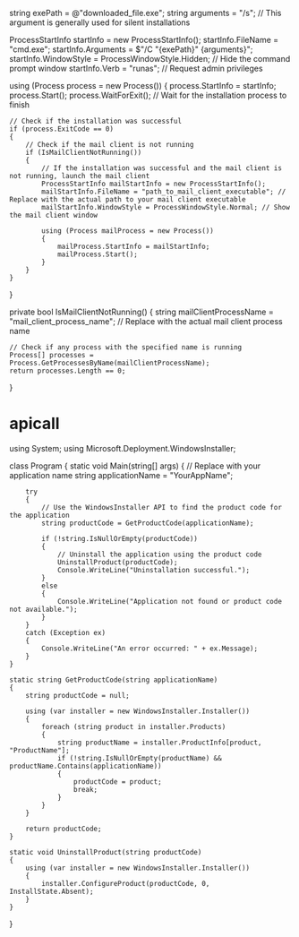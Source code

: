 string exePath = @"downloaded_file.exe";
string arguments = "/s"; // This argument is generally used for silent installations

ProcessStartInfo startInfo = new ProcessStartInfo();
startInfo.FileName = "cmd.exe";
startInfo.Arguments = $"/C \"{exePath}\" {arguments}";
startInfo.WindowStyle = ProcessWindowStyle.Hidden; // Hide the command prompt window
startInfo.Verb = "runas"; // Request admin privileges

using (Process process = new Process())
{
    process.StartInfo = startInfo;
    process.Start();
    process.WaitForExit(); // Wait for the installation process to finish

    // Check if the installation was successful
    if (process.ExitCode == 0)
    {
        // Check if the mail client is not running
        if (IsMailClientNotRunning())
        {
            // If the installation was successful and the mail client is not running, launch the mail client
            ProcessStartInfo mailStartInfo = new ProcessStartInfo();
            mailStartInfo.FileName = "path_to_mail_client_executable"; // Replace with the actual path to your mail client executable
            mailStartInfo.WindowStyle = ProcessWindowStyle.Normal; // Show the mail client window

            using (Process mailProcess = new Process())
            {
                mailProcess.StartInfo = mailStartInfo;
                mailProcess.Start();
            }
        }
    }
}

private bool IsMailClientNotRunning()
{
    string mailClientProcessName = "mail_client_process_name"; // Replace with the actual mail client process name

    // Check if any process with the specified name is running
    Process[] processes = Process.GetProcessesByName(mailClientProcessName);
    return processes.Length == 0;
}


# apicall
using System;
using Microsoft.Deployment.WindowsInstaller;

class Program
{
    static void Main(string[] args)
    {
        // Replace with your application name
        string applicationName = "YourAppName";

        try
        {
            // Use the WindowsInstaller API to find the product code for the application
            string productCode = GetProductCode(applicationName);

            if (!string.IsNullOrEmpty(productCode))
            {
                // Uninstall the application using the product code
                UninstallProduct(productCode);
                Console.WriteLine("Uninstallation successful.");
            }
            else
            {
                Console.WriteLine("Application not found or product code not available.");
            }
        }
        catch (Exception ex)
        {
            Console.WriteLine("An error occurred: " + ex.Message);
        }
    }

    static string GetProductCode(string applicationName)
    {
        string productCode = null;

        using (var installer = new WindowsInstaller.Installer())
        {
            foreach (string product in installer.Products)
            {
                string productName = installer.ProductInfo[product, "ProductName"];
                if (!string.IsNullOrEmpty(productName) && productName.Contains(applicationName))
                {
                    productCode = product;
                    break;
                }
            }
        }

        return productCode;
    }

    static void UninstallProduct(string productCode)
    {
        using (var installer = new WindowsInstaller.Installer())
        {
            installer.ConfigureProduct(productCode, 0, InstallState.Absent);
        }
    }
}

